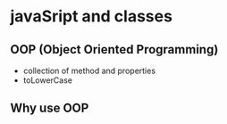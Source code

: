 # javaSript and classes

## OOP (Object Oriented Programming)
- collection of method and properties
- toLowerCase

## Why use OOP